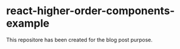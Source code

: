 # react-higher-order-components-example
This repositore has been created for the blog post purpose.
